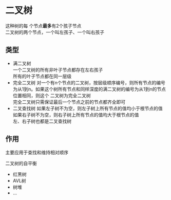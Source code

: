 # 二叉树
这种树的每 个节点**最多**有2个孩子节点  
二叉树的两个节点，一个叫左孩子、一个叫右孩子 

## 类型
- 满二叉树  
  一个二叉树的所有非叶子节点都存在左右孩子  
  所有的叶子节点都在同一层级  
- 完全二叉树
  对一个有n个节点的二叉树，按层级顺序编号，则所有节点的编号为从1到n。如果这个树所有节点和同样深度的满二叉树的编号为从1到n的节点位置相同，则这个 二叉树为完全二叉树  
  完全二叉树只需保证最后一个节点之前的节点都齐全即可  
- 二叉查找树 
  如果左子树不为空，则左子树上所有节点的值均小于根节点的值  
  如果右子树不为空，则右子树上所有节点的值均大于根节点的值   
  左、右子树也都是二叉查找树

## 作用
主要应用于查找和维持相对顺序  

二叉树的自平衡  
- 红黑树
- AVL树
- 树堆
- ...